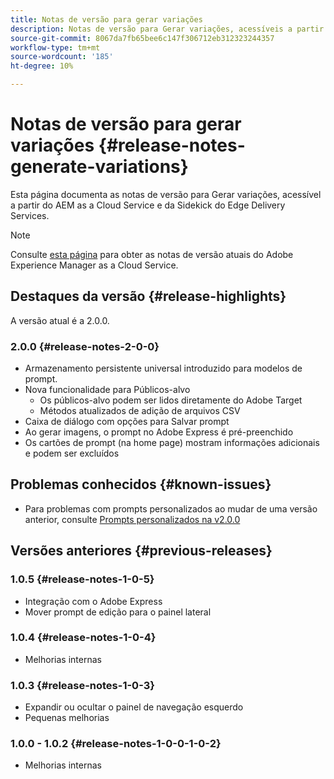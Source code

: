 ```yaml
---
title: Notas de versão para gerar variações
description: Notas de versão para Gerar variações, acessíveis a partir do AEM as a Cloud Service e da Sidekick dos Edge Delivery Services
source-git-commit: 8067da7fb65bee6c147f306712eb312323244357
workflow-type: tm+mt
source-wordcount: '185'
ht-degree: 10%

---
```


# Notas de versão para gerar variações {#release-notes-generate-variations}

Esta página documenta as notas de versão para Gerar variações, acessível a partir do AEM as a Cloud Service e da Sidekick do Edge Delivery Services.

>[!NOTE]
>
>Consulte [esta página](/help/release-notes/release-notes-cloud/release-notes-current.md) para obter as notas de versão atuais do Adobe Experience Manager as a Cloud Service.

## Destaques da versão {#release-highlights}

A versão atual é a 2.0.0.

### 2.0.0 {#release-notes-2-0-0}

* Armazenamento persistente universal introduzido para modelos de prompt.
* Nova funcionalidade para Públicos-alvo
   * Os públicos-alvo podem ser lidos diretamente do Adobe Target
   * Métodos atualizados de adição de arquivos CSV
* Caixa de diálogo com opções para Salvar prompt
* Ao gerar imagens, o prompt no Adobe Express é pré-preenchido
* Os cartões de prompt (na home page) mostram informações adicionais e podem ser excluídos

## Problemas conhecidos {#known-issues}

* Para problemas com prompts personalizados ao mudar de uma versão anterior, consulte [Prompts personalizados na v2.0.0](/help/generative-ai/generate-variations.md#custom-prompts-v200)

## Versões anteriores {#previous-releases}

### 1.0.5 {#release-notes-1-0-5}

* Integração com o Adobe Express
* Mover prompt de edição para o painel lateral

### 1.0.4 {#release-notes-1-0-4}

* Melhorias internas

### 1.0.3 {#release-notes-1-0-3}

* Expandir ou ocultar o painel de navegação esquerdo
* Pequenas melhorias

### 1.0.0 - 1.0.2 {#release-notes-1-0-0-1-0-2}

* Melhorias internas
